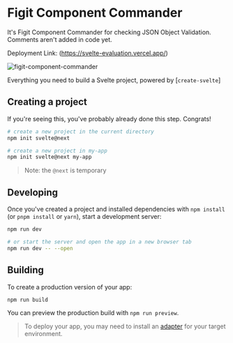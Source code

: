 # Figit Component Commander

It's Figit Component Commander for checking JSON Object Validation.
Comments aren't added in code yet.

Deployment Link: (https://svelte-evaluation.vercel.app/)

![figit-component-commander](https://user-images.githubusercontent.com/79979258/160593243-f0d41769-e696-4a9f-8fe5-c2df32c5bfb2.png)


Everything you need to build a Svelte project, powered by [`create-svelte`]
## Creating a project

If you're seeing this, you've probably already done this step. Congrats!

```bash
# create a new project in the current directory
npm init svelte@next

# create a new project in my-app
npm init svelte@next my-app
```

> Note: the `@next` is temporary

## Developing

Once you've created a project and installed dependencies with `npm install` (or `pnpm install` or `yarn`), start a development server:

```bash
npm run dev

# or start the server and open the app in a new browser tab
npm run dev -- --open
```

## Building

To create a production version of your app:

```bash
npm run build
```

You can preview the production build with `npm run preview`.

> To deploy your app, you may need to install an [adapter](https://kit.svelte.dev/docs/adapters) for your target environment.
